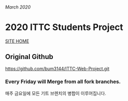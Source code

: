 ###### March 2020
# 2020 ITTC Students Project

[SITE HOME](http://ittcserver.com/home)


## Original Github
https://github.com/bum3144/ITTC-Web-Project.git

### Every Friday will Merge from all fork branches.

매주 금요일에 모든 기트 브렌치의 병합이 이루어집니다.